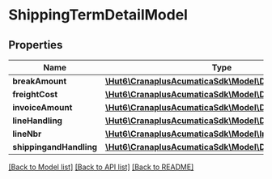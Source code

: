 # ShippingTermDetailModel

## Properties
Name | Type | Description | Notes
------------ | ------------- | ------------- | -------------
**breakAmount** | [**\Hut6\CranaplusAcumaticaSdk\Model\DecimalValueModel**](DecimalValueModel.md) |  | [optional] 
**freightCost** | [**\Hut6\CranaplusAcumaticaSdk\Model\DecimalValueModel**](DecimalValueModel.md) |  | [optional] 
**invoiceAmount** | [**\Hut6\CranaplusAcumaticaSdk\Model\DecimalValueModel**](DecimalValueModel.md) |  | [optional] 
**lineHandling** | [**\Hut6\CranaplusAcumaticaSdk\Model\DecimalValueModel**](DecimalValueModel.md) |  | [optional] 
**lineNbr** | [**\Hut6\CranaplusAcumaticaSdk\Model\IntValueModel**](IntValueModel.md) |  | [optional] 
**shippingandHandling** | [**\Hut6\CranaplusAcumaticaSdk\Model\DecimalValueModel**](DecimalValueModel.md) |  | [optional] 

[[Back to Model list]](../README.md#documentation-for-models) [[Back to API list]](../README.md#documentation-for-api-endpoints) [[Back to README]](../README.md)


